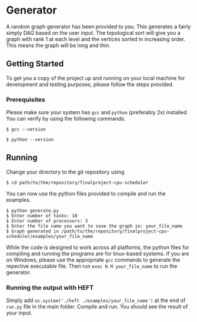 # Generator

A random graph generator has been provided to you. This generates a fairly simply DAG based on the user input. The topological sort will give you a graph with rank 1 at each level and the vertices sorted in increasing order. This means the graph will be long and thin.

## Getting Started

To get you a copy of the project up and running on your local machine for development and testing purposes, please follow the steps provided.

### Prerequisites

Please make sure your system has `gcc` and `python` (preferably 2x) installed. You can verify by using the following commands.

```
$ gcc --version
```

```
$ python --version
```

## Running

Change your directory to the git repository using

```
$ cd path/to/the/repository/finalproject-cpu-scheduler
```

You can now use the python files provided to compile and run the examples.

```
$ python generate.py
$ Enter number of tasks: 10
$ Enter number of processors: 3
$ Enter the file name you want to save the graph in: your_file_name
$ Graph generated in /path/to/the/repository/finalproject-cpu-scheduler/examples/your_file_name
```

While the code is designed to work across all platforms, the python files for compiling and running the programs are for linux-based systems. If you are on Windows, please use the appropriate `gcc` commands to generate the repective executable file. Then run `exec N M your_file_name` to run the generator.

### Running the output with HEFT

Simply add `os.system('./heft ./examples/your_file_name')` at the end of `run.py` file in the main folder. Compile and run. You should see the result of your input.
